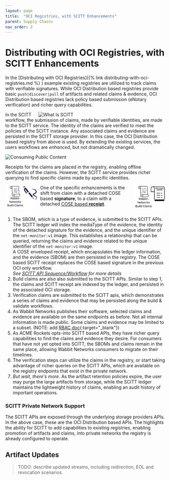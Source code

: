 ```yaml
---
layout: page
title:  "OCI Registries, with SCITT Enhancements"
parent: Supply Chains
nav_order: 2
---
```


# Distributing with OCI Registries, with SCITT Enhancements

In the [Distributing with OCI Registries]({% link distributing-with-oci-registries.md %} ) example existing registries are utilized to track claims with verifiable signatures. While OCI Distribution based registries provide basic `push|discover|pull` of artifacts and related claims & evidence, OCI Distribution based registries lack policy based submission (eNotary verification) and richer query capabilities.

<img src="./assets/what-is-scitt.svg" alt="What Is SCITT" align="right" style="width:400px;"/>

In the SCITT workflow, the submission of claims, made by verifiable identities, are made to the SCITT service. The identity of the claims are verified to meet the policies of the SCITT instance. Any associated claims and evidence are persisted in the SCITT storage provider. In this case, the OCI Distribution based registry from above is used. By extending the existing services, the users workflows are _enhanced_, but not dramatically changed.

<img src="./assets/supply-chain-e2e-oci-scitt.svg" alt="Consuming Public Content" style="width:800px;"/>

Receipts for the claims are placed in the registry, enabling offline verification of the claims. However, the SCITT service provides richer querying to find specific claims made by specific identities.

<img src="./assets/wabbit-network-claims-signature.svg" alt="Detached COSE Signature" align="left" style="width:100px;padding-right:10px"/>
<img src="./assets/wabbit-network-claims-receipt.svg" alt="Detached COSE Receipt" align="right" style="width:100px;padding-left:10px"/>

One of the specific enhancements is the shift from claim with a detached COSE based **signature**, to a claim with a detached [COSE based **receipt**][ietf-scitt-receipts].
<br><br>
1. The SBOM, which is a type of evidence, is submitted to the SCITT APIs. The SCITT ledger will index the mediaType of the evidence, the identity of the detached signature for the evidence, and the unique identifier of the `net-monitor:v1` image. This establishes a relationship that can be queried, returning the claims and evidence related to the unique identifier of the `net-monitor:v1` image.  
A COSE enveloped receipt, which encapsulates the ledger information, and the evidence (SBOM) are then persisted in the registry. The COSE based SCITT receipt replaces the COSE based signature in the previous OCI only workflow.  
_See [SCITT API Sequence/Workflow](scitt-storage-api-sequence) for more details_
2. Build claims are also also submitted to the SCITT APIs. Similar to step 1, the claims and SCITT receipt are indexed by the ledger, and persisted in the associated OCI storage.
3. Verification claims are submitted to the SCITT apis, which demonstrates a series of claims and evidence that may be persisted along the build & validate workflows.
4. As Wabbit Networks publishes their software, selected claims and evidence are available on the same endpoints as before. Not all internal information is made public. Some claims and evidence may be limited to a subset. (NOTE: add [RBAC doc](https://github.com/ietf-scitt/use-cases/blob/main/scitt-components/scitt-rbac.md){:target="_blank"})
5. As ACME Rockets opts-into SCITT based APIs, they have richer query capabilities to find the claims and evidence they desire. For consumers that have not yet opted into SCITT, the SBOMs and claims remain in the same place, allowing Wabbit Networks consumers to migrate on their timelines.
6. The verification steps can utilize the claims in the registry, or start taking advantage of richer queries on the SCITT APIs, which are available on the registry endpoints that exist in the private network.
7. _But wait, there's more_. As the artifact retention policies expire, the user may purge the large artifacts from storage, while the SCITT ledger maintains the lightweight history of claims, enabling an audit history of important operations.

### SCITT Private Network Support

The SCITT APIs are exposed through the underlying storage providers APIs. In the above case, these are the OCI Distribution based APIs. The highlights the ability for SCITT to add capabilities to existing registries, enabling promotion of artifacts and claims, into private networks the registry is already configured to operate.

## Artifact Updates

> TODO: 
> describe updated streams, including redirection, EOL and revocation scenarios.

[ietf-scitt-receipts]: https://datatracker.ietf.org/doc/draft-birkholz-scitt-receipts/
